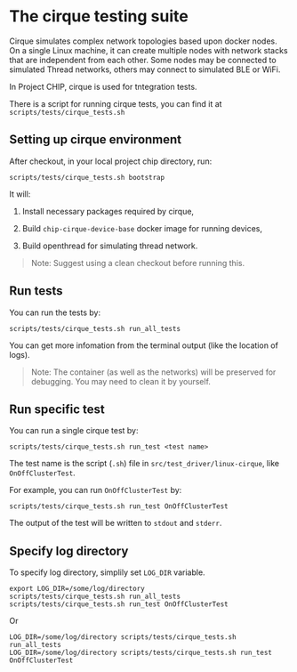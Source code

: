# The cirque testing suite

Cirque simulates complex network topologies based upon docker nodes. On a single
Linux machine, it can create multiple nodes with network stacks that are
independent from each other. Some nodes may be connected to simulated Thread
networks, others may connect to simulated BLE or WiFi.

In Project CHIP, cirque is used for tntegration tests.

There is a script for running cirque tests, you can find it at
`scripts/tests/cirque_tests.sh`

## Setting up cirque environment

After checkout, in your local project chip directory, run:

```
scripts/tests/cirque_tests.sh bootstrap
```

It will:

1. Install necessary packages required by cirque,

2. Build `chip-cirque-device-base` docker image for running devices,

3. Build openthread for simulating thread network.

> Note: Suggest using a clean checkout before running this.

## Run tests

You can run the tests by:

```
scripts/tests/cirque_tests.sh run_all_tests
```

You can get more infomation from the terminal output (like the location of
logs).

> Note: The container (as well as the networks) will be preserved for debugging.
> You may need to clean it by yourself.

## Run specific test

You can run a single cirque test by:

```
scripts/tests/cirque_tests.sh run_test <test name>
```

The test name is the script (`.sh`) file in `src/test_driver/linux-cirque`, like `OnOffClusterTest`.

For example, you can run `OnOffClusterTest` by:

```
scripts/tests/cirque_tests.sh run_test OnOffClusterTest
```

The output of the test will be written to `stdout` and `stderr`.

## Specify log directory

To specify log directory, simplily set `LOG_DIR` variable.

```
export LOG_DIR=/some/log/directory
scripts/tests/cirque_tests.sh run_all_tests
scripts/tests/cirque_tests.sh run_test OnOffClusterTest
```

Or

```
LOG_DIR=/some/log/directory scripts/tests/cirque_tests.sh run_all_tests
LOG_DIR=/some/log/directory scripts/tests/cirque_tests.sh run_test OnOffClusterTest
```

